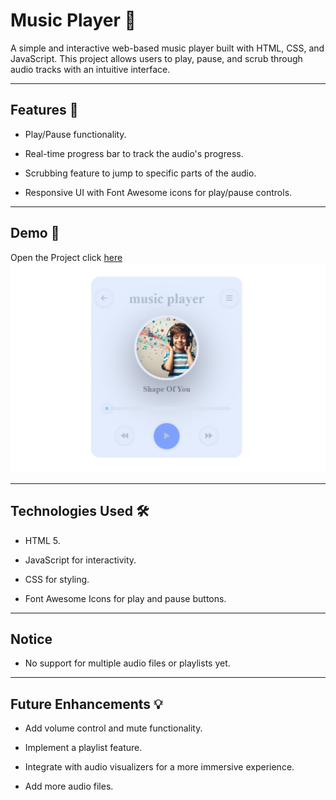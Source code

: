 # Music Player 🎵

A simple and interactive web-based music player built with HTML, CSS, and JavaScript. This project allows users to play, pause, and scrub through audio tracks with an intuitive interface.

--- 

## Features 🚀

- Play/Pause functionality.

- Real-time progress bar to track the audio's progress.

- Scrubbing feature to jump to specific parts of the audio.

- Responsive UI with Font Awesome icons for play/pause controls.

---

## Demo 📸
Open the Project click [here](https://naveenkumar-developer.github.io/musicPlayer/)
![music player](assets/musicPlayer.png)

---

## Technologies Used 🛠️

- HTML 5.

- JavaScript for interactivity.

- CSS for styling.

- Font Awesome Icons for play and pause buttons.

--- 

## Notice

- No support for multiple audio files or playlists yet.

---

##  Future Enhancements 💡

- Add volume control and mute functionality.

- Implement a playlist feature.

- Integrate with audio visualizers for a more immersive experience.

- Add more audio files.

